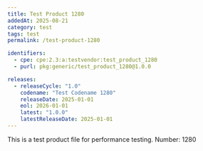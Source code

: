```yaml
---
title: Test Product 1280
addedAt: 2025-08-21
category: test
tags: test
permalink: /test-product-1280

identifiers:
  - cpe: cpe:2.3:a:testvendor:test_product_1280
  - purl: pkg:generic/test_product_1280@1.0.0

releases:
  - releaseCycle: "1.0"
    codename: "Test Codename 1280"
    releaseDate: 2025-01-01
    eol: 2026-01-01
    latest: "1.0.0"
    latestReleaseDate: 2025-01-01
---
```


This is a test product file for performance testing. Number: 1280
